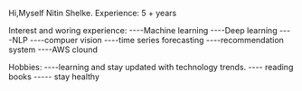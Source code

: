 Hi,Myself Nitin Shelke.
Experience: 5 + years

Interest and woring experience:
    ----Machine learning
    ----Deep learning
    ----NLP
    ----compuer vision
    ----time series forecasting
    ----recommendation system
    ----AWS clound

Hobbies:
    ----learning and stay updated with technology trends.
    ---- reading books
    ----- stay healthy 
